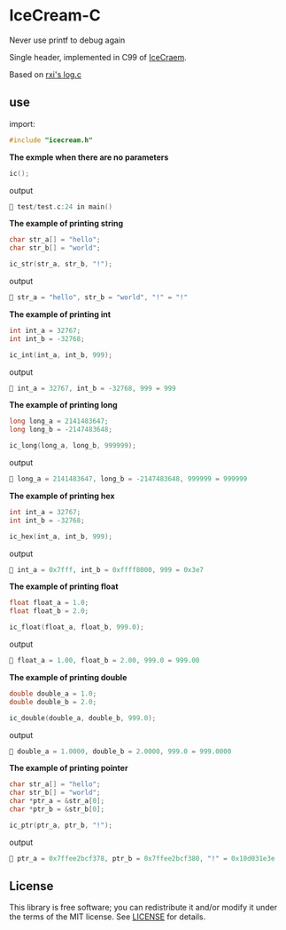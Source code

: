 # IceCream-C

Never use printf to debug again

Single header, implemented in C99 of [IceCraem](https://github.com/gruns/icecream).

Based on [rxi's log.c](https://github.com/rxi/log.c)

## use

import:

```c
#include "icecream.h"
```

**The exmple when there are no parameters**

```c
ic();
```

output

```c
🍦 test/test.c:24 in main()
```

**The example of printing string**

```c
char str_a[] = "hello";
char str_b[] = "world";

ic_str(str_a, str_b, "!");
```

output

```c
🍦 str_a = "hello", str_b = "world", "!" = "!"
```

**The example of printing int**

```c
int int_a = 32767;
int int_b = -32768;

ic_int(int_a, int_b, 999);
```

output

```c
🍦 int_a = 32767, int_b = -32768, 999 = 999
```

**The example of printing long**

```c
long long_a = 2141483647;
long long_b = -2147483648;

ic_long(long_a, long_b, 999999);
```

output

```c
🍦 long_a = 2141483647, long_b = -2147483648, 999999 = 999999
```

**The example of printing hex**

```c
int int_a = 32767;
int int_b = -32768;

ic_hex(int_a, int_b, 999);
```

output

```c
🍦 int_a = 0x7fff, int_b = 0xffff8000, 999 = 0x3e7
```

**The example of printing float**

```c
float float_a = 1.0;
float float_b = 2.0;

ic_float(float_a, float_b, 999.0);
```

output

```c
🍦 float_a = 1.00, float_b = 2.00, 999.0 = 999.00
```

**The example of printing double**

```c
double double_a = 1.0;
double double_b = 2.0;

ic_double(double_a, double_b, 999.0);
```

output

```c
🍦 double_a = 1.0000, double_b = 2.0000, 999.0 = 999.0000
```

**The example of printing pointer**

```c
char str_a[] = "hello";
char str_b[] = "world";
char *ptr_a = &str_a[0];
char *ptr_b = &str_b[0];

ic_ptr(ptr_a, ptr_b, "!");
```

output

```c
🍦 ptr_a = 0x7ffee2bcf378, ptr_b = 0x7ffee2bcf380, "!" = 0x10d031e3e
```

## License
This library is free software; you can redistribute it and/or modify it under
the terms of the MIT license. See [LICENSE](LICENSE) for details.
